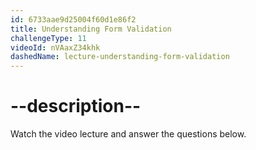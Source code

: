 ```yaml
---
id: 6733aae9d25004f60d1e86f2
title: Understanding Form Validation
challengeType: 11
videoId: nVAaxZ34khk
dashedName: lecture-understanding-form-validation
---
```


# --description--

Watch the video lecture and answer the questions below.


